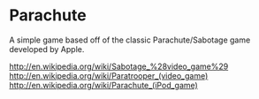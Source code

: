 # Parachute
A simple game based off of the classic Parachute/Sabotage game developed by Apple.

http://en.wikipedia.org/wiki/Sabotage_%28video_game%29
http://en.wikipedia.org/wiki/Paratrooper_(video_game)
http://en.wikipedia.org/wiki/Parachute_(iPod_game)
